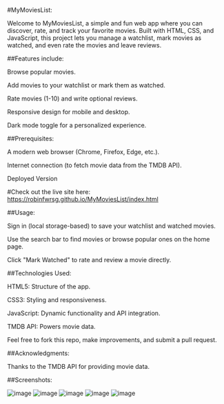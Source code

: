 #MyMoviesList:


Welcome to MyMoviesList, a simple and fun web app where you can discover, rate, and track your favorite movies.
Built with HTML, CSS, and JavaScript, this project lets you manage a watchlist, mark movies as watched, and even rate the movies and leave reviews.

##Features include:


Browse popular movies.

Add movies to your watchlist or mark them as watched.

Rate movies (1-10) and write optional reviews.

Responsive design for mobile and desktop.

Dark mode toggle for a personalized experience.

##Prerequisites:


A modern web browser (Chrome, Firefox, Edge, etc.).

Internet connection (to fetch movie data from the TMDB API).

Deployed Version


#Check out the live site here: https://robinfwrsg.github.io/MyMoviesList/index.html

##Usage:


Sign in (local storage-based) to save your watchlist and watched movies.

Use the search bar to find movies or browse popular ones on the home page.

Click "Mark Watched" to rate and review a movie directly.

##Technologies Used:


HTML5: Structure of the app.

CSS3: Styling and responsiveness.

JavaScript: Dynamic functionality and API integration.

TMDB API: Powers movie data.

Feel free to fork this repo, make improvements, and submit a pull request.

##Acknowledgments:


Thanks to the TMDB API for providing movie data.

##Screenshots: 


![image](https://github.com/user-attachments/assets/c4457f9c-bde8-4c91-b3d2-9be06e7daddb)
![image](https://github.com/user-attachments/assets/c9906d47-757d-448e-8727-ff3a1ff7d09d)
![image](https://github.com/user-attachments/assets/b9b49115-d424-40f1-b7c3-093787835506)
![image](https://github.com/user-attachments/assets/7c54249e-b71d-4e94-bb32-a31ecc8e6819)
![image](https://github.com/user-attachments/assets/2b7160a3-1c15-4a80-9988-8c044b4f2a03)




